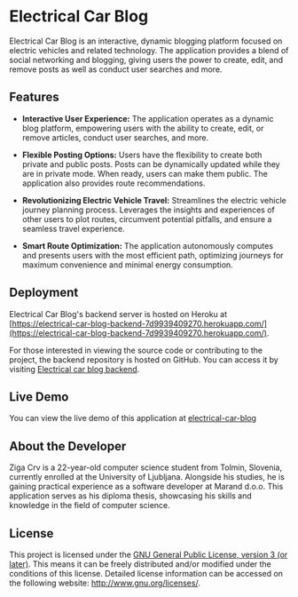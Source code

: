 # Electrical Car Blog

Electrical Car Blog is an interactive, dynamic blogging platform focused on electric vehicles and related technology. The application provides a blend of social networking and blogging, giving users the power to create, edit, and remove posts as well as conduct user searches and more.

## Features 

- **Interactive User Experience:** The application operates as a dynamic blog platform, empowering users with the ability to create, edit, or remove articles, conduct user searches, and more.

- **Flexible Posting Options:** Users have the flexibility to create both private and public posts. Posts can be dynamically updated while they are in private mode. When ready, users can make them public. The application also provides route recommendations.

- **Revolutionizing Electric Vehicle Travel:** Streamlines the electric vehicle journey planning process. Leverages the insights and experiences of other users to plot routes, circumvent potential pitfalls, and ensure a seamless travel experience. 

- **Smart Route Optimization:** The application autonomously computes and presents users with the most efficient path, optimizing journeys for maximum convenience and minimal energy consumption.

## Deployment
Electrical Car Blog's backend server is hosted on Heroku at [https://electrical-car-blog-backend-7d9939409270.herokuapp.com/](https://electrical-car-blog-backend-7d9939409270.herokuapp.com/).

For those interested in viewing the source code or contributing to the project, the backend repository is hosted on GitHub. You can access it by visiting [Electrical car blog backend](https://github.com/zigac9/ElectricalCarBlog-backend).

## Live Demo
You can view the live demo of this application at [electrical-car-blog](https://electrical-car-blog.netlify.app)

## About the Developer

Ziga Crv is a 22-year-old computer science student from Tolmin, Slovenia, currently enrolled at the University of Ljubljana. Alongside his studies, he is gaining practical experience as a software developer at Marand d.o.o. This application serves as his diploma thesis, showcasing his skills and knowledge in the field of computer science.

## License

This project is licensed under the [GNU General Public License, version 3 (or later)](http://www.gnu.org/licenses/). This means it can be freely distributed and/or modified under the conditions of this license. Detailed license information can be accessed on the following website: http://www.gnu.org/licenses/.

